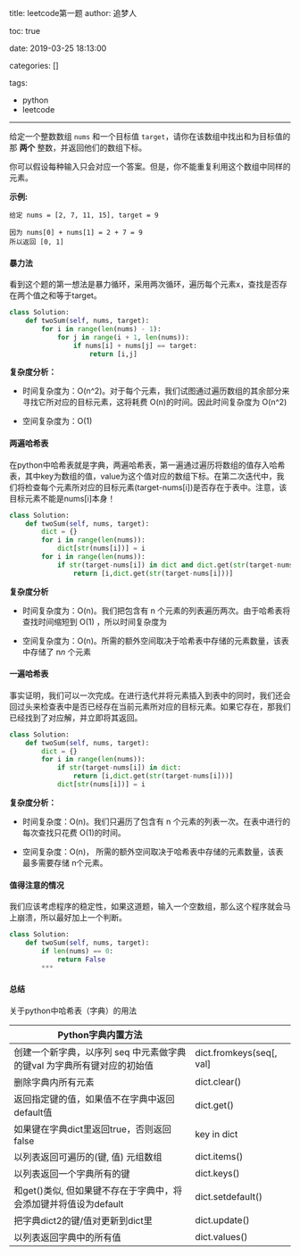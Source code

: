 title: leetcode第一题
author: 追梦人

toc: true

date: 2019-03-25 18:13:00

categories: []

tags:

  - python
  - leetcode

---

给定一个整数数组 `nums` 和一个目标值 `target`，请你在该数组中找出和为目标值的那 **两个** 整数，并返回他们的数组下标。

你可以假设每种输入只会对应一个答案。但是，你不能重复利用这个数组中同样的元素。

**示例:**

```
给定 nums = [2, 7, 11, 15], target = 9

因为 nums[0] + nums[1] = 2 + 7 = 9
所以返回 [0, 1]
```

<!--more-->

#### 暴力法

看到这个题的第一想法是暴力循环，采用两次循环，遍历每个元素x，查找是否存在两个值之和等于target。

```python
class Solution:
    def twoSum(self, nums, target):
        for i in range(len(nums) - 1):
            for j in range(i + 1, len(nums)):
                if nums[i] + nums[j] == target:
                    return [i,j]
```

**复杂度分析：**

- 时间复杂度为：O(n^2)。对于每个元素，我们试图通过遍历数组的其余部分来寻找它所对应的目标元素，这将耗费 O(n)的时间。因此时间复杂度为 O(n^2)

- 空间复杂度为：O(1)

#### 两遍哈希表

在python中哈希表就是字典，两遍哈希表，第一遍通过遍历将数组的值存入哈希表，其中key为数组的值，value为这个值对应的数组下标。在第二次迭代中，我们将检查每个元素所对应的目标元素(target-nums[i])是否存在于表中。注意，该目标元素不能是nums[i]本身！

```python
class Solution:
    def twoSum(self, nums, target):
        dict = {}
     	for i in range(len(nums)):
            dict[str(nums[i])] = i
        for i in range(len(nums)):
            if str(target-nums[i]) in dict and dict.get(str(target-nums[i])) != i:
                return [i,dict.get(str(target-nums[i]))]
```

**复杂度分析**

- 时间复杂度为：O(n)。我们把包含有 n 个元素的列表遍历两次。由于哈希表将查找时间缩短到 O(1) ，所以时间复杂度为

- 空间复杂度为：O(n)。所需的额外空间取决于哈希表中存储的元素数量，该表中存储了 n*n* 个元素

#### 一遍哈希表

事实证明，我们可以一次完成。在进行迭代并将元素插入到表中的同时，我们还会回过头来检查表中是否已经存在当前元素所对应的目标元素。如果它存在，那我们已经找到了对应解，并立即将其返回。

```python
class Solution:
    def twoSum(self, nums, target):
        dict = {}
        for i in range(len(nums)):
            if str(target-nums[i]) in dict:
                return [i,dict.get(str(target-nums[i]))]
        	dict[str(nums[i])] = i                               
```

**复杂度分析：**

- 时间复杂度：O(n)。我们只遍历了包含有 n 个元素的列表一次。在表中进行的每次查找只花费 O(1)的时间。

- 空间复杂度：O(n)， 所需的额外空间取决于哈希表中存储的元素数量，该表最多需要存储 n个元素。

#### 值得注意的情况

我们应该考虑程序的稳定性，如果这道题，输入一个空数组，那么这个程序就会马上崩溃，所以最好加上一个判断。

```python
class Solution:
    def twoSum(self, nums, target):
        if len(nums) == 0:
            return False
        ***
```

#### 总结

关于python中哈希表（字典）的用法

| Python字典内置方法                                           |                           |
| ------------------------------------------------------------ | ------------------------- |
| 创建一个新字典，以序列 seq 中元素做字典的键val 为字典所有键对应的初始值 | dict.fromkeys(seq[, val\] |
| 删除字典内所有元素                                           | dict.clear()              |
| 返回指定键的值，如果值不在字典中返回default值                | dict.get()                |
| 如果键在字典dict里返回true，否则返回false                    | key in dict               |
| 以列表返回可遍历的(键, 值) 元组数组                          | dict.items()              |
| 以列表返回一个字典所有的键                                   | dict.keys()               |
| 和get()类似, 但如果键不存在于字典中，将会添加键并将值设为default | dict.setdefault()         |
| 把字典dict2的键/值对更新到dict里                             | dict.update()             |
| 以列表返回字典中的所有值                                     | dict.values()             |

